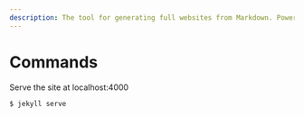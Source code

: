 ```yaml
---
description: The tool for generating full websites from Markdown. Powers this site. :-)
---
```


# Commands

Serve the site at localhost:4000

```bash
$ jekyll serve
```
